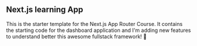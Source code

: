 ## Next.js learning App

This is the starter template for the Next.js App Router Course.
It contains the starting code for the dashboard application and I'm adding new features to understand better this awesome fullstack framework! 💯
